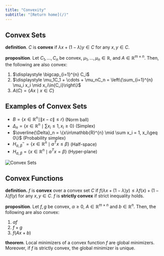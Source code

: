 ```yaml
---
title: "Convexity"
subtitle: "[Return home](/)"
---
```


## Convex Sets

**definition**. $C$ is **convex** if $\lambda x + (1 - \lambda) y\in{C}$ for any $x, y\in{C}$.

**proposition**. Let $C_1,\ldots, C_n$ be convex, $\mu_1,\ldots, \mu_n\in\mathbb{R}$,
and $A\in\mathbb{R}^{m\times n}$.
Then, the following are also convex:

1. $\displaystyle \bigcap_{i=1}^{n} C_i$
2. $\displaystyle \mu_1C_1 + \cdots + \mu_nC_n = \left\{\sum_{i=1}^{n} \mu_i x_i \mid x_i\in{C_i}\right\}$
3. $A(C) = \{Ax \mid x\in{C}\}$

## Examples of Convex Sets

- $B = \{x\in\mathbb{R}^{n} \mid \|x - c\|\leq r\}$ (Norm ball)
- $\Delta_n = \{x\in\mathbb{R}^n \mid \sum x_i \leq 1, x_i\geq 0\}$ (Simplex)
- $\overline{\Delta}_n = \{x\in\mathbb{R}^{n} \mid \sum x_i = 1, x_i\geq 0\}$ (Probability simplex)
- $H_{a, \beta}^{-} = \{x\in\mathbb{R}^n \mid a^T x\leq \beta\}$ (Half-space)
- $H_{a, \beta} = \{x\in\mathbb{R}^n \mid a^T x = \beta\}$ (Hyper-plane)

![Convex Sets](/assets/convex_sets.svg)

## Convex Functions

**definition.** $f$ is **convex** over a convex set $C$ if
$f(\lambda x + (1 - \lambda) y) \leq \lambda f(x) + (1 - \lambda) f(y)$
for any $x, y\in{C}$.
$f$ is **strictly convex** if strict inequality holds.

**proposition**. Let $f, g$ be convex, $\alpha\geq 0$, $A\in\mathbb{R}^{m\times n}$ and $b\in\mathbb{R}^n$. Then, the following are also convex:

1. $\alpha f$
2. $f + g$
3. $f(Ax + b)$

**theorem**. Local minimizers of a convex function $f$ are global minimizers.
Moreover, if $f$ is strictly convex, the global minimizer is unique.
